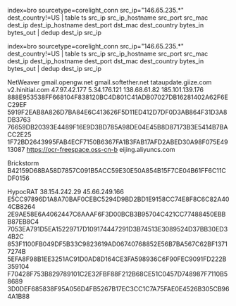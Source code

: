 index=bro sourcetype=corelight_conn src_ip="146.65.235.*" dest_country!=US 
| table ts src_ip src_ip_hostname src_port src_mac dest_ip dest_ip_hostname dest_port dst_mac dest_country bytes_in bytes_out 
| dedup dest_ip src_ip


index=bro sourcetype=corelight_conn src_ip="146.65.235.*" dest_country!=US 
| table ts src_ip src_ip_hostname src_port src_mac dest_ip dest_ip_hostname dest_port dst_mac dest_country bytes_in bytes_out 
| dedup dest_ip src_ip


NetWeaver
gmail.opengw.net
gmail.softether.net
tataupdate.giize.com
v2.hinitial.com
47.97.42.177
5.34.176.121
138.68.61.82
185.101.139.176
888E953538FF668104F838120BC4D801C41ADB07027DB16281402A62F6EC29EF
5919F2EAB8A826D7BA84E6C413626F5D11ED412D7DF0D3AB864F31D3A8DB3763
76659DB20393E4489F16E9D3BD785A98DE04E45B8D87173B3E5414B7BACC2E25
1F72BD2643995FAB4ECF7150B6367FA1B3FAB17AFD2ABED30A98F075E4913087
https://ocr-freespace.oss-cn-b eijing.aliyuncs.com

Brickstorm
B42159D68BA58D7857C091B5ACC59E30E50A854B15F7CE04B61FF6C11CDF0156


HypocRAT
38.154.242.29
45.66.249.166
E5CC97896D1A8A70BAF0CEBC5294D9BD2BD1E9158CC74E8F8C6C82A404CB8264
2E9AE58E6A4062447C6AAAF6F3D00BCB3B95704C421CC77488450EBBB87EB8C4
7053EA791D5EA15229717D109174447291D3B74513E3089524D37BB30ED34B2C
853F1100FB049DF5B33C9823619AD06740768852E56B7BA567C62BF13717274B
5EFA8F98B1EE3251AC91D0AD8D164CE3FA598936C6F90FEC9091FD222B359104
F70428F753B829789101C2E32FBF88F212B68CE51C0457D748987F7110B58689
3D0DEF685838F95A056D4FB5267B17EC3CC1C7A75FAE0E4526B305CB964A1B88











